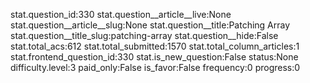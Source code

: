 stat.question_id:330
stat.question__article__live:None
stat.question__article__slug:None
stat.question__title:Patching Array
stat.question__title_slug:patching-array
stat.question__hide:False
stat.total_acs:612
stat.total_submitted:1570
stat.total_column_articles:1
stat.frontend_question_id:330
stat.is_new_question:False
status:None
difficulty.level:3
paid_only:False
is_favor:False
frequency:0
progress:0
